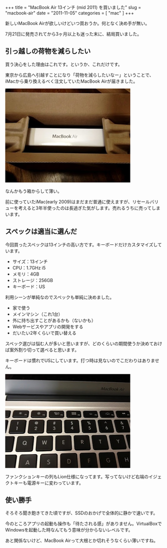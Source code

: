+++
title = "MacBook Air 13インチ (mid 2011) を買いました"
slug = "macbook-air"
date = "2011-11-05"
categories = [ "mac" ]
+++

新しいMacBook Airが欲しいけどいつ買おうか。何となく決め手が無い。

7月21日に発売されてから3ヶ月以上も迷った末に、結局買いました。

## 引っ越しの荷物を減らしたい

買う決心をした理由はこれです。というか、これだけです。

東京から広島へ引越すことになり「荷物を減らしたいなー」ということで、iMacから乗り換えるべく注文していたMacBook Airが届きました。

![image macbook air package](/images/20111105-macbook-air-package.png "macbook air package")

なんかもう箱からして薄い。

前に使っていたiMac(early 2009)はまだまだ普通に使えますが、リセールバリューを考えると3年半使ったのは長過ぎた気がします。売れるうちに売ってしまいます。

## スペックは適当に選んだ

今回買ったスペックは13インチの高い方です。キーボードだけカスタマイズしています。

- サイズ：13インチ
- CPU：1.7GHz i5
- メモリ：4GB
- ストレージ：256GB
- キーボード：US

利用シーンが単純なのでスペックも単純に決めました。

- 家で使う
- メインマシン（これ1台）
- 外に持ち出すことがあるかも（ないかも）
- Webサービスやアプリの開発をする
- だいたい2年くらいで買い替える

スペック選びは悩む人が多いと思いますが、どのくらいの期間使うか決めておけば案外割り切って選べると思います。

キーボードは慣れでUSにしています。打つ時は見ないのでこだわりはありません。

![image macbook air keyboard](/images/20111105-macbook-air-keyboard.png "macbook air keyboard")

ファンクションキーの列もLion仕様になってます。写ってないけど右端のイジェクトキーも電源キーに変わっています。

## 使い勝手

そろそろ聞き飽きてきた頃ですが、SSDのおかげで全体的に静かで速いです。

今のところアプリの起動も操作も「待たされる感」がありません。VirtualBoxでWindowsを起動した時なんてもう意味が分からないレベルです。

あと関係ないけど、MacBook Airって大根とか切れそうなくらい薄いですね。
